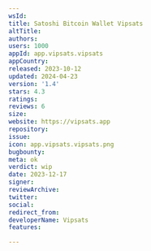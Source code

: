 ```yaml
---
wsId: 
title: Satoshi Bitcoin Wallet Vipsats
altTitle: 
authors: 
users: 1000
appId: app.vipsats.vipsats
appCountry: 
released: 2023-10-12
updated: 2024-04-23
version: '1.4'
stars: 4.3
ratings: 
reviews: 6
size: 
website: https://vipsats.app
repository: 
issue: 
icon: app.vipsats.vipsats.png
bugbounty: 
meta: ok
verdict: wip
date: 2023-12-17
signer: 
reviewArchive: 
twitter: 
social: 
redirect_from: 
developerName: Vipsats
features: 

---
```


